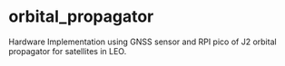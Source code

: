 # orbital_propagator
Hardware Implementation using GNSS sensor and RPI pico of J2 orbital propagator for satellites in LEO.
